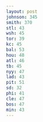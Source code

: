 ```yaml
---
layout: post
johnson: 345
smith: 370
stl: 43
wsh: 45
tor: 39
kc: 45
bal: 53
hou: 48
atl: 46
tb: 45
nyy: 47
lad: 43
pit: 51
sd: 32
phi: 41
cle: 47
bos: 47
min: 43
---
```

